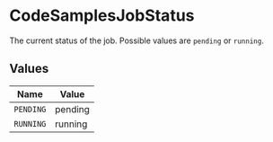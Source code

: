 # CodeSamplesJobStatus

The current status of the job. Possible values are `pending` or `running`.


## Values

| Name      | Value     |
| --------- | --------- |
| `PENDING` | pending   |
| `RUNNING` | running   |